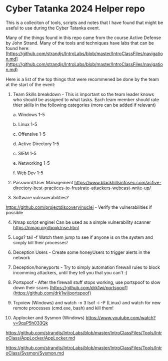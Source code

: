 # Cyber Tatanka 2024 Helper repo

This is a colleciton of tools, scripts and notes that I have found that might be useful to use during the Cyber Tatanka event.

Many of the things found in this repo came from the course Active Defense by John Strand.  Many of the tools and techniques have labs that can be found here: [https://github.com/strandjs/IntroLabs/blob/master/IntroClassFiles/navigation.md](https://github.com/strandjs/IntroLabs/blob/master/IntroClassFiles/navigation.md)

Here is a list of the top things that were recommened be done by the team at the start of the event:

1. Team Skills breakdown - This is important so the team leader knows who should be assigned to what tasks.  Each team member should rate thier skills in the following categories (more can be added if relevant)
    
    a. Windows 1-5
    
    b. Linux 1-5

    c. Offensive 1-5

    d. Active Directory 1-5

    c. SIEM 1-5

    e. Networking 1-5

    f. Web Dev 1-5

2. Password/User Management
https://www.blackhillsinfosec.com/active-directory-best-practices-to-frustrate-attackers-webcast-write-up/ 

3. Software vulnsuerabilities?  

https://github.com/projectdiscovery/nuclei - Verify the vulnerabilities if possible

4. Nmap script engine! Can be used as a simple vulnerability scanner
https://nmap.org/book/nse.html

5. Logs? tail -f Watch them jump to see if anyone is on the system and simply kill their processes!

6. Deception Users - Create some honeyUsers to trigger alerts in the network 

7. Deception/honeyports - Try to simply automation firewall rules to block incomming attackers, until they tell you that you can't :)

8. Portspoof - After the firewall stuff stops working, use portspoof to slow down their scans [https://github.com/drk1wi/portspoof](https://github.com/drk1wi/portspoof)

9. Tcpview (Windows) and watch -n 3 lsof -i -P (Linux) and watch for new remote processes (cmd.exe, bash) and kill them!

10. Applocker and Sysmon (Windows)
https://www.youtube.com/watch?v=9qsP5h033Qk

https://github.com/strandjs/IntroLabs/blob/master/IntroClassFiles/Tools/IntroClass/AppLocker/AppLocker.md

https://github.com/strandjs/IntroLabs/blob/master/IntroClassFiles/Tools/IntroClass/Sysmon/Sysmon.md